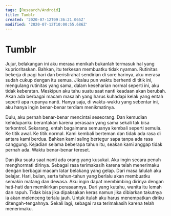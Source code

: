 ```yaml
---
tags: [Research/Android]
title: Tumblr
created: '2020-07-12T09:36:21.065Z'
modified: '2020-07-12T10:00:55.686Z'
---
```


# Tumblr

Jujur, belakangan ini aku merasa menikah bukanlah termasuk hal yang kuprioritaskan. Bahkan, itu terkesan membuatku tidak nyaman. Rutinitas bekerja di pagi hari dan beristirahat sendirian di sore harinya, aku merasa sudah cukup dengan itu semua. Jikalau pun waktu berhenti di titik ini, mengulang rutinitas yang sama, dalam keseharian normal seperti ini, aku tidak keberatan. Meskipun aku tahu suatu saat nanti keadaan akan berubah. Akan ada berbagai macam masalah yang harus kuhadapi kelak yang entah seperti apa rupanya nanti. Hanya saja, di waktu-waktu yang sebentar ini, aku hanya ingin benar-benar terdiam menikmatinya.

Dulu, aku pernah benar-benar mencintai seseorang. Dan kemudian kehidupanku berantakan karena perasaan yang sama sekali tak bisa terkontrol. Sekarang, entah bagaimana semuanya kembali seperti semula. Ke titik awal. Ke titik normal. Kami kembali berteman dan tidak ada rasa di antara kami berdua. Bahkan kami saling bertegur sapa tanpa ada rasa canggung. Kejadian selama beberapa tahun itu, seakan kami anggap tidak pernah ada. Waktu benar-benar tereset.

Dan jika suatu saat nanti ada orang yang kusukai. Aku ingin secara penuh menghormati dirinya. Sebagai rasa terimakasih karena telah menerimaku dengan berbagai macam latar belakang yang gelap. Dari masa lalulah aku belajar. Hari, bulan, serta tahun-tahun yang berlalu akan membuatku semakin matang dan dewasa. Aku ingin dapat membimbing dirinya dengan hati-hati dan memikirkan perasaannya. Dari yang kutahu, wanita itu lemah dan rapuh. Tidak bisa jika dipaksakan keras namun jika dibiarkan takutnya ia akan melenceng terlalu jauh. Untuk itulah aku harus menempatkan diriku ditengah-tengahnya. Sekali lagi, sebagai rasa terimakasih karena telah menerimaku.
